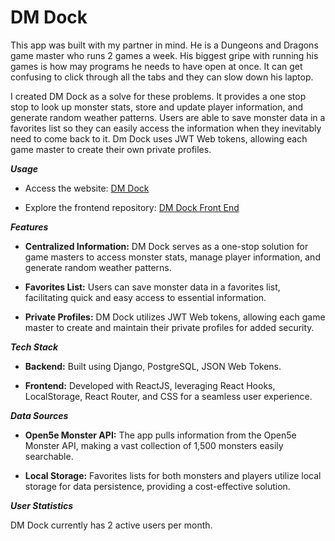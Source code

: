 # DM Dock

This app was built with my partner in mind. He is a Dungeons and Dragons game master who runs 2 games a week. His biggest gripe with running his games is how may programs he needs to have open at once. It can get confusing to click through all the tabs and they can slow down his laptop. 

I created DM Dock as a solve for these problems. It provides a one stop stop to look up monster stats, store and update player information, and generate random weather patterns. Users are able to save monster data in a favorites list so they can easily access the information when they inevitably need to come back to it. Dm Dock uses JWT Web tokens, allowing each game master to create their own private profiles.

***Usage***

- Access the website: [DM Dock](https://dmdock.netlify.app/)

- Explore the frontend repository: [DM Dock Front End](https://github.com/bethjm/dmdock-front-end)

***Features***

- **Centralized Information:** DM Dock serves as a one-stop solution for game masters to access monster stats, manage player information, and generate random weather patterns.

- **Favorites List:** Users can save monster data in a favorites list, facilitating quick and easy access to essential information.

- **Private Profiles:** DM Dock utilizes JWT Web tokens, allowing each game master to create and maintain their private profiles for added security.

***Tech Stack***

- **Backend:** Built using Django, PostgreSQL, JSON Web Tokens.
  
- **Frontend:** Developed with ReactJS, leveraging React Hooks, LocalStorage, React Router, and CSS for a seamless user experience.

***Data Sources***

- **Open5e Monster API:** The app pulls information from the Open5e Monster API, making a vast collection of 1,500 monsters easily searchable.

- **Local Storage:** Favorites lists for both monsters and players utilize local storage for data persistence, providing a cost-effective solution.

***User Statistics***

DM Dock currently has 2 active users per month.
